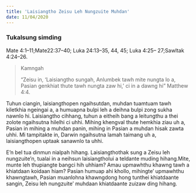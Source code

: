```yaml
---
title: 'Laisiangtho Zeisu Leh Nungzuite Muhdan'
date: 11/04/2020
---
```


### Tukalsung simding 
Mate 4:1–11;Mate22:37–40; Luka 24:13–35, 44, 45; Luka 4:25– 27;Sawltak 4:24–26.

> <p>Kamngah</p>
> “Zeisu in, ‘Laisiangtho sungah, Anlumbek tawh mite nungta lo a, Pasian genkhiat thute tawh nungta zaw hi,’ ci in a dawng hi” Matthew 4:4.

Tuhun ciangin, laisiangthopen ngaihsutdan, muhdan tuamtuam tawh kiletkhia ngeingai a, a humuapna bulpi leh a deihna bulpi zong sukha nawnlo hi. Laisiangtho cihhang, tuhun a eitheih bang a leitungthu a thei zolote ngaihsutna hilelhi ci uhhi. Mihing khengval thute hemkhia ziau uh a, Pasian in mihing a muhdan panin, mihing in Pasian a muhdan hisak zawta uhhi. Mi tampitakte in, Darwin ngaihsutna lamah taimang uh a, laisiangthopen uptaak sanawnlo ta uhhi.

E’n bel tua dinmun nialpah hihang. Laisiangthothak sung a Zeisu leh nungzuite’n, tualai in a neihsun laisiangtholui a teldante muding hihang.Mite, munte leh thupiangte bangci hih uhhiam? Amau upmawhthu khawng tawh a khiatdaan koidaan hiam? Pasian humuap ahi khollo, mihingte’ upmawhthu khawngtawh, Pasian muanlohna khawngdong hong tunthei khiatdaante sangin, Zeisu leh nungzuite’ muhdaan khiatdaante zuizaw ding hihang.